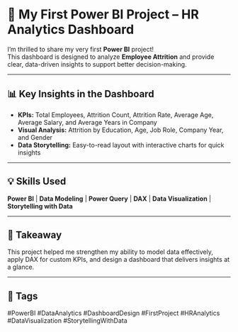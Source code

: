 # 🚀 My First Power BI Project – HR Analytics Dashboard

I’m thrilled to share my very first **Power BI** project!  
This dashboard is designed to analyze **Employee Attrition** and provide clear, data-driven insights to support better decision-making.

---

## 📊 Key Insights in the Dashboard

- **KPIs:** Total Employees, Attrition Count, Attrition Rate, Average Age, Average Salary, and Average Years in Company  
- **Visual Analysis:** Attrition by Education, Age, Job Role, Company Year, and Gender  
- **Data Storytelling:** Easy-to-read layout with interactive charts for quick insights  

---

## 💡 Skills Used
**Power BI** | **Data Modeling** | **Power Query** | **DAX** | **Data Visualization** | **Storytelling with Data**

---

## 📌 Takeaway
This project helped me strengthen my ability to model data effectively, apply DAX for custom KPIs, and design a dashboard that delivers insights at a glance.

---

## 🔖 Tags
#PowerBI #DataAnalytics #DashboardDesign #FirstProject #HRAnalytics #DataVisualization #StorytellingWithData
